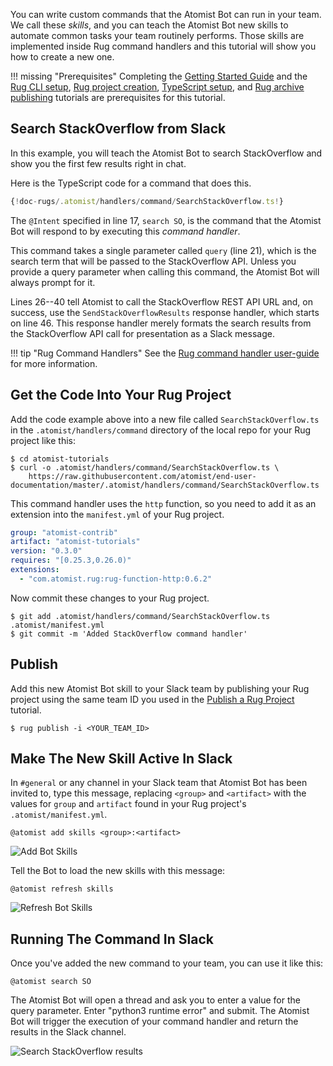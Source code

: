 You can write custom commands that the Atomist Bot can run in your team. We
call these _skills_, and you can teach the Atomist Bot new skills to
automate common tasks your team routinely performs. Those skills are
implemented inside Rug command handlers and this tutorial will show you
how to create a new one.

!!! missing "Prerequisites"
    Completing the [Getting Started Guide][getting-started]
    and the [Rug CLI setup][cli-setup],
    [Rug project creation][create-rug], [TypeScript setup][ts],
    and [Rug archive publishing][publish] tutorials are prerequisites
    for this tutorial.

[getting-started]: /getting-started/index.md
[cli-setup]: setup-cli.md
[create-rug]: create-rug-project.md
[ts]: setup-typescript.md
[publish]: publish-rug-project.md

## Search StackOverflow from Slack

In this example, you will teach the Atomist Bot to search
StackOverflow and show you the first few results right in chat.

Here is the TypeScript code for a command that does this.

```typescript linenums="1" hl_lines="17 21"
{!doc-rugs/.atomist/handlers/command/SearchStackOverflow.ts!}
```

The `@Intent` specified in line 17, `search SO`, is the command that
the Atomist Bot will respond to by executing this _command handler_.

This command takes a single parameter called `query` (line 21), which
is the search term that will be passed to the StackOverflow
API. Unless you provide a query parameter when calling this command,
the Atomist Bot will always prompt for it.

Lines 26--40 tell Atomist to call the StackOverflow REST API URL and,
on success, use the `SendStackOverflowResults` response handler,
which starts on line 46. This response handler merely formats the search results from
the StackOverflow API call for presentation as a Slack message.

!!! tip "Rug Command Handlers"
    See the [Rug command handler user-guide][rugcmd] for more information.

[rugcmd]: /user-guide/rug/command-handlers.md

## Get the Code Into Your Rug Project

Add the code example above into a new file called `SearchStackOverflow.ts` in the
`.atomist/handlers/command` directory of the local repo for your Rug project
like this:

```console
$ cd atomist-tutorials
$ curl -o .atomist/handlers/command/SearchStackOverflow.ts \
    https://raw.githubusercontent.com/atomist/end-user-documentation/master/.atomist/handlers/command/SearchStackOverflow.ts
```

This command handler uses the `http` function, so you need to add it
as an extension into the `manifest.yml` of your Rug project.

```yml hl_lines="5 6"
group: "atomist-contrib"
artifact: "atomist-tutorials"
version: "0.3.0"
requires: "[0.25.3,0.26.0)"
extensions:
  - "com.atomist.rug:rug-function-http:0.6.2"
```

Now commit these changes to your Rug project.

```console
$ git add .atomist/handlers/command/SearchStackOverflow.ts .atomist/manifest.yml
$ git commit -m 'Added StackOverflow command handler'
```

## Publish

Add this new Atomist Bot skill to your Slack team by publishing your Rug project
using the same team ID you used in the [Publish a Rug Project][publish] tutorial.

```console
$ rug publish -i <YOUR_TEAM_ID>
```

[publish]: /tutorials/publish-rug-project.md

## Make The New Skill Active In Slack

In `#general` or any channel in your Slack team that Atomist Bot has
been invited to, type this message, replacing `<group>` and
`<artifact>` with the values for `group` and `artifact` found in your
Rug project's `.atomist/manifest.yml`.

```
@atomist add skills <group>:<artifact>
```

<div class="ss-container">
  <img src="../images/add-skills.png" alt="Add Bot Skills" class="ss-medium">
</div>

Tell the Bot to load the new skills with this message:

```
@atomist refresh skills
```

<div class="ss-container">
  <img src="../images/refresh-skills.png" alt="Refresh Bot Skills" class="ss-medium">
</div>

## Running The Command In Slack

Once you've added the new command to your team, you can use it like this:

```
@atomist search SO
```

The Atomist Bot will open a thread and ask you to enter a
value for the query parameter.  Enter "python3 runtime error" and
submit.  The Atomist Bot will trigger the execution of your command
handler and return the results in the Slack channel.

<div class="ss-container">
  <img src="../images/search-so-results.png" alt="Search StackOverflow results" class="ss-large">
</div>
